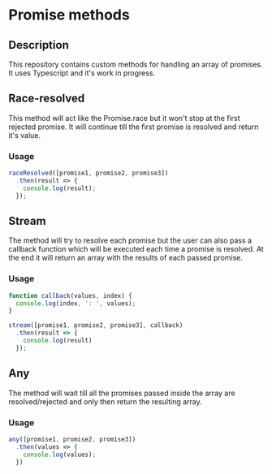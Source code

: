 # Promise methods

## Description

This repository contains custom methods for handling an array of promises.
It uses Typescript and it's work in progress.

## Race-resolved

This method will act like the Promise.race but it won't stop at the first rejected promise.
It will continue till the first promise is resolved and return it's value.

### Usage

```javascript
raceResolved([promise1, promise2, promise3])
  .then(result => {
    console.log(result);
  });
```

## Stream

The method will try to resolve each promise but the user can also pass a callback function which will be executed each time a promise is resolved.
At the end it will return an array with the results of each passed promise.

### Usage

```javascript
function callback(values, index) {
  console.log(index, ': ', values);
}

stream([promise1, promise2, promise3], callback)
  .then(result => {
    console.log(result)
  });
```

## Any

The method will wait till all the promises passed inside the array are resolved/rejected and only then return the resulting array.

### Usage

```javascript
any([promise1, promise2, promise3])
  .then(values => {
    console.log(values);
  })
```

